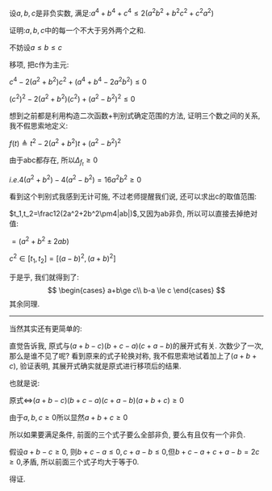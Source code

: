 设$a,b,c$是非负实数, 满足:$a^4+b^4+c^4\le2(a^2b^2+b^2c^2+c^2a^2)$
<script 
  src="https://cdn.bootcss.com/mathjax/2.7.5/MathJax.js?config=TeX-MML-AM_CHTML"></script>
证明:$a,b,c$中的每一个不大于另外两个之和.

不妨设$a\le b\le c$

移项, 把c作为主元:

$c^4-2(a^2+b^2)c^2+(a^4+b^4-2a^2b^2)\le0$

$(c^2)^2-2(a^2+b^2)(c^2)+(a^2-b^2)^2\le0$

想到之前都是利用构造二次函数+判别式确定范围的方法, 证明三个数之间的关系, 我不假思索地定义:

$f(t)\triangleq t^2-2(a^2+b^2)t+(a^2-b^2)^2$

由于abc都存在, 所以$\Delta_{f_t}\ge0$

$i.e. 4(a^2+b^2)-4(a^2-b^2)=16a^2b^2\ge0$

看到这个判别式我感到无计可施, 不过老师提醒我们说, 还可以求出c的取值范围:

$t_1,t_2=\frac12(2a^2+2b^2\pm4|ab|)$,又因为ab非负, 所以可以直接去掉绝对值:

$=(a^2+b^2\pm2ab)$

$c^2 \in [t_1,t_2]=[(a-b)^2,(a+b)^2]$

于是乎, 我们就得到了:
$$
\begin{cases}
a+b\ge c\\
b-a \le c
\end{cases}
$$
其余同理.

---

当然其实还有更简单的:

直觉告诉我, 原式与$(a+b-c)(b+c-a)(c+a-b)$的展开式有关. 次数少了一次, 那么是谁不见了呢? 看到原来的式子轮换对称, 我不假思索地试着加上了$(a+b+c)$, 验证表明, 其展开式确实就是原式进行移项后的结果.

也就是说:

原式<=>$(a+b-c)(b+c-a)(c+a-b)(a+b+c)\ge 0$

由于$a,b,c\ge0$所以显然$a+b+c\ge0$

所以如果要满足条件, 前面的三个式子要么全部非负, 要么有且仅有一个非负.

假设$a+b-c\ge0$, 则$b+c-a\le0, c+a-b\le0$,但$b+c-a+c+a-b=2c\ge0$,矛盾, 所以前面三个式子均大于等于0.

得证.

